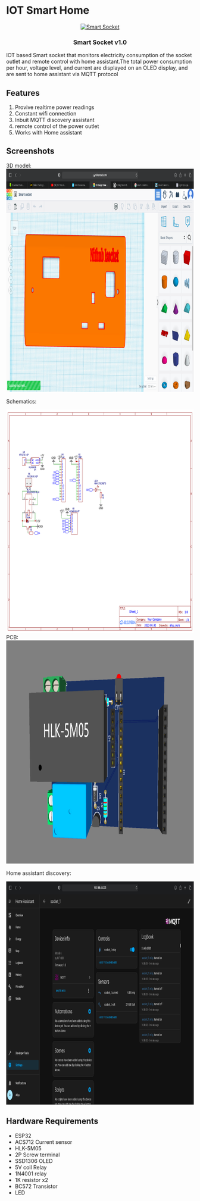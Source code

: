 # IOT Smart Home

<p align="center">
    <a href="" rel="noopener">
        <img width=200px height=200px src = "https://www.qualityimprint.com/cdn/shop/products/Q143911-wifi-smart-plugs-with-logo-1_large.jpg?v=1570048495" alt="Smart Socket">
    </a>
</p>

<h3 align="center">Smart Socket v1.0</h3>



IOT based Smart socket that monitors electricity consumption of the socket outlet and remote control with home assistant.The total power consumption per hour, voltage level, and current are displayed on an OLED display, and are sent to home assistant via MQTT protocol

## Features

1. Provive realtime power readings
2. Constant wifi connection
3. Inbuit MQTT discovery assistant
4. remote control of the power outlet
5. Works with Home assistant

## Screenshots

3D model:
<a href="">
        <img width=1000px height=600px src = "https://github.com/aliyou-sn/Smart-Socket/blob/main/images/socket3d.png" alt="Smart Socket">
    </a>

Schematics:

<a href="">
        <img width=1000px height=600px src = "https://github.com/aliyou-sn/Smart-Socket/blob/main/images/Schematic_Isocket.png" alt="Smart Socket">
    </a>
PCB:

<a href="">
        <img width=1000px height=600px src = "https://github.com/aliyou-sn/Smart-Socket/blob/main/images/PCB3D.png" alt="Smart Socket">
    </a>

Home assistant discovery:


<a href="">
        <img width=1000px height=600px src = "https://github.com/aliyou-sn/Smart-Socket/blob/main/images/HA.png">
    </a>


## Hardware Requirements

* ESP32
* ACS712 Current sensor
* HLK-5M05
* 2P Screw terminal
* SSD1306 OLED
* 5V coil Relay
* 1N4001 relay
* 1K resistor x2
* BC572 Transistor
* LED

